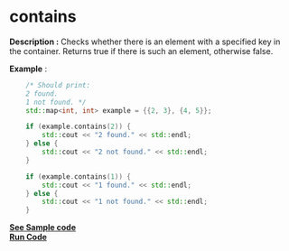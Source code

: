 # contains

**Description :**  Checks whether there is an element with a specified key in the container. Returns true if there is such an element, otherwise false. 
  
**Example** :

```cpp
    /* Should print:
    2 found.
    1 not found. */
    std::map<int, int> example = {{2, 3}, {4, 5}};

    if (example.contains(2)) {
        std::cout << "2 found." << std::endl;
    } else {
        std::cout << "2 not found." << std::endl;
    }

    if (example.contains(1)) {
        std::cout << "1 found." << std::endl;
    } else {
        std::cout << "1 not found." << std::endl;
    }

```
**[See Sample code](../snippets/vector/contains.cpp)**<br>
**[Run Code](https://wandbox.org/permlink/JhoFq4AxExrtctY1)**
